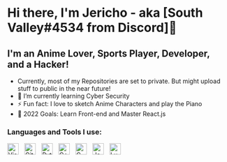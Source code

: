 # Hi there, I'm Jericho - aka [South Valley#4534 from Discord]👋 

## I'm an Anime Lover, Sports Player, Developer, and a Hacker!

- Currently, most of my Repositories are set to private. But might upload stuff to public in the near future!
- 🌱 I’m currently learning Cyber Security
- ⚡ Fun fact: I love to sketch Anime Characters and play the Piano
- 🥅 2022 Goals: Learn Front-end and Master React.js

### Languages and Tools I use:

<img align="left" alt="Visual Studio Code" width="26px" src="https://cdn.jsdelivr.net/gh/devicons/devicon/icons/vscode/vscode-original.svg" style="padding-right:10px;" />

<img align="left" alt="GitHub" width="26px" src="https://user-images.githubusercontent.com/3369400/139447912-e0f43f33-6d9f-45f8-be46-2df5bbc91289.png" style="padding-right:10px;" />

<img align="left" alt="Python" width="26px" src="https://cdn.jsdelivr.net/gh/devicons/devicon/icons/python/python-original.svg" style="padding-right:10px;"/>

<img align="left" alt="C++" width="26px" src="https://cdn.jsdelivr.net/gh/devicons/devicon/icons/cplusplus/cplusplus-original.svg" style="padding-right:10px;" />

<img align="left" alt="C" width="26px" src="https://cdn.jsdelivr.net/gh/devicons/devicon/icons/c/c-original.svg" style="padding-right:10px;" />

<img align="left" alt="JavaScript" width="26px" src="https://cdn.jsdelivr.net/gh/devicons/devicon/icons/javascript/javascript-original.svg" style="padding-right:10px;" />

<img align="left" alt="Lua" width="26px" src="https://cdn.jsdelivr.net/gh/devicons/devicon/icons/lua/lua-plain-wordmark.svg" style="padding-right:10px;" />
